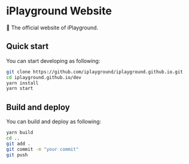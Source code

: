 # iPlayground Website

🍏 The official website of iPlayground.

## Quick start

You can start developing as following:

```bash
git clone https://github.com/iplayground/iplayground.github.io.git
cd iplayground.github.io/dev
yarn install
yarn start
```

## Build and deploy

You can build and deploy as following:

```bash
yarn build
cd ..
git add .
git commit -m "your commit"
git push
```
